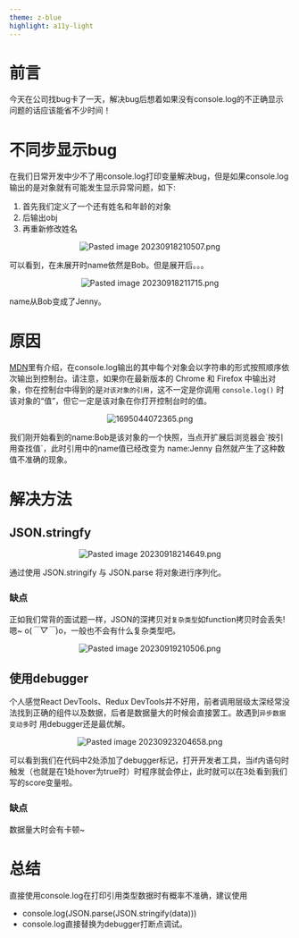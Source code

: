 ```yaml
---
theme: z-blue
highlight: a11y-light
---
```

# 前言

今天在公司找bug卡了一天，解决bug后想着如果没有console.log的不正确显示问题的话应该能省不少时间！

# 不同步显示bug

在我们日常开发中少不了用console.log打印变量解决bug，但是如果console.log输出的是对象就有可能发生显示异常问题，如下:
1. 首先我们定义了一个还有姓名和年龄的对象
2. 后输出obj
3. 再重新修改姓名
<p align=center><img src="https://p1-juejin.byteimg.com/tos-cn-i-k3u1fbpfcp/d2bdbe2ff1b24f6f93c29f46cf6b7038~tplv-k3u1fbpfcp-jj-mark:0:0:0:0:q75.image#?w=313&h=222&s=8172&e=png&b=ffffff" alt="Pasted image 20230918210507.png"  /></p>
可以看到，在未展开时name依然是Bob。但是展开后。。。

<p align=center><img src="https://p3-juejin.byteimg.com/tos-cn-i-k3u1fbpfcp/f1065dc40da047bc8850809dc60574f8~tplv-k3u1fbpfcp-jj-mark:0:0:0:0:q75.image#?w=297&h=106&s=6176&e=png&b=ffffff" alt="Pasted image 20230918211715.png"  /></p>
name从Bob变成了Jenny。


# 原因

 [MDN](https://developer.mozilla.org/zh-CN/docs/Web/API/console/log)里有介绍，在console.log输出的其中每个对象会以字符串的形式按照顺序依次输出到控制台。请注意，如果你在最新版本的 Chrome 和 Firefox 中输出对象，你在控制台中得到的是`对该对象的引用`，这不一定是你调用 `console.log()` 时该对象的“值”，但它一定是该对象在你打开控制台时的值。

<p align=center><img src="https://p6-juejin.byteimg.com/tos-cn-i-k3u1fbpfcp/cf64c46ee394482aac79de3a7a1a1a4d~tplv-k3u1fbpfcp-jj-mark:0:0:0:0:q75.image#?w=314&h=286&s=9496&e=png&b=ffffff" alt="1695044072365.png"  /></p>
 我们刚开始看到的name:Bob是该对象的一个快照，当点开扩展后浏览器会`按引用查找值`，此时引用中的name值已经改变为  name:Jenny 自然就产生了这种数值不准确的现象。
 
# 解决方法

## JSON.stringfy

<p align=center><img src="https://p9-juejin.byteimg.com/tos-cn-i-k3u1fbpfcp/12bcfd53ea56446095ed424b20edd7b3~tplv-k3u1fbpfcp-jj-mark:0:0:0:0:q75.image#?w=481&h=288&s=14171&e=png&b=ffffff" alt="Pasted image 20230918214649.png"  /></p>
通过使用 JSON.stringify 与 JSON.parse 将对象进行序列化。
 
### 缺点

正如我们常背的面试题一样，JSON的深拷贝对`复杂类型`如function拷贝时会丢失!
嗯~ o(*￣▽￣*)o，一般也不会有什么复杂类型吧。
<p align=center><img src="https://p6-juejin.byteimg.com/tos-cn-i-k3u1fbpfcp/e4547c382b68492aa7698dc5c01ccc15~tplv-k3u1fbpfcp-jj-mark:0:0:0:0:q75.image#?w=489&h=378&s=17783&e=png&b=ffffff" alt="Pasted image 20230919210506.png"  /></p>

## 使用debugger

个人感觉React DevTools、Redux DevTools并不好用，前者调用层级太深经常没法找到正确的组件以及数据，后者是数据量大的时候会直接罢工。故遇到`异步数据变动多`时 用debugger还是最优解。

<p align=center><img src="https://p6-juejin.byteimg.com/tos-cn-i-k3u1fbpfcp/272cf64e362d43daa32cdabac77ecd17~tplv-k3u1fbpfcp-jj-mark:0:0:0:0:q75.image#?w=2560&h=1390&s=246963&e=png&b=fefdfd" alt="Pasted image 20230923204658.png"  /></p>
可以看到我们在代码中2处添加了debugger标记，打开开发者工具，当if内语句时触发（也就是在1处hover为true时）时程序就会停止，此时就可以在3处看到我们写的score变量啦。

### 缺点

数据量大时会有卡顿~

# 总结

直接使用console.log在打印引用类型数据时有概率不准确，建议使用

- console.log(JSON.parse(JSON.stringify(data)))
- console.log直接替换为debugger打断点调试。
